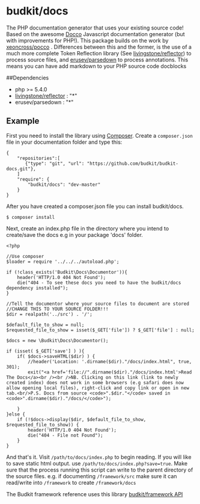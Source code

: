 budkit/docs
=====

The PHP documentation generator that uses your existing source code! Based on the awesome [Docco](http://jashkenas.github.com/docco/) Javascript documentation generator (but with improvements for PHP!).
This package builds on the work by [xeoncross/pocco](http://github.com/xeoncross/pocco) . Differences between this and the former, is the use of a much more complete Token Reflection library (See [livingstone/reflector](http://github.com/livingstone/reflector)) to process source files, and [erusev/parsedown](http://github.com/erusev/parsedown) to process annotations. This means you can have add markdown to your PHP source code docblocks

##Dependencies

- php >= 5.4.0
- [livingstone/reflector](http://github.com/livingstonef/reflector) : "*"
- erusev/parsedown : "*"

## Example

First you need to install the library using [Composer](http://getcomposer.org/doc/00-intro.md#globally). Create a `composer.json` file in your documentation folder and type this:

	{
	    "repositories":[
	       {"type": "git", "url": "https://github.com/budkit/budkit-docs.git"},
	    ]
		"require": {
			"budkit/docs": "dev-master"
		}
	}


After you have created a composer.json file you can install budkit/docs.

	$ composer install

Next, create an index.php file in the directory where you intend to create/save the docs e.g in your package 'docs' folder.

	<?php

	//Use composer
    $loader = require '../../../autoload.php';

    if (!class_exists('Budkit\Docs\Documentor')){
        header('HTTP/1.0 404 Not Found');
        die("404 - To see these docs you need to have the budkit/docs dependency installed");
    }

    //Tell the documentor where your source files to document are stored
    //CHANGE THIS TO YOUR SOURCE FOLDER!!!
    $dir = realpath('../src') . '/';

    $default_file_to_show = null;
    $requested_file_to_show = isset($_GET['file']) ? $_GET['file'] : null;

    $docs = new \Budkit\Docs\Documentor();

    if (isset( $_GET['save'] ) ){
        if( $docs->saveHTML($dir) ) {
            //header('Location: '.dirname($dir)."/docs/index.html", true, 301);
            exit("<a href='file://".dirname($dir)."/docs/index.html'>Read The Docs</a><br /><br />NB. Clicking on this link (link to newly created index) does not work in some browsers (e.g safari does now allow opening local files), right-click and copy link or open in new tab.<br/>P.S. Docs from source <code>".$dir."</code> saved in <code>".dirname($dir)."/docs/</code>");

        }
    }else {
        if (!$docs->display($dir, $default_file_to_show, $requested_file_to_show)) {
            header('HTTP/1.0 404 Not Found');
            die("404 - File not Found");
        }
    }


And that's it. Visit `/path/to/docs/index.php` to begin reading. If you will like to save static html output. use `/path/to/docs/index.php?save=true`. Make sure that the process running this script can write to the parent directory of the source files. e.g. if documenting `/framework/src` make sure it can read/write into `/framework` to create `/framework/docs`

The Budkit framework reference uses this library  [budkit/framework API](http://budkit.github.io/budkit-framework/Budkit/Application/Instance.php.html)
